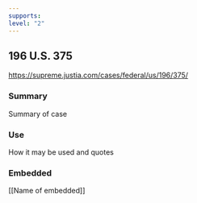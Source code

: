 ```yaml
---
supports: 
level: "2"
---
```

## 196 U.S. 375

https://supreme.justia.com/cases/federal/us/196/375/

### Summary

Summary of case

### Use

How it may be used and quotes

### Embedded

[[Name of embedded]]